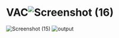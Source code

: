 # VAC![Screenshot (16)](https://github.com/VikramChinnasamy/VAC/assets/137596081/3f74e5a9-861b-46dd-bbbb-639ff8095993)
![Screenshot (15)](https://github.com/VikramChinnasamy/VAC/assets/137596081/6a872fd0-a5c2-406d-bedf-aa05a66c6abe)
![output](https://github.com/VikramChinnasamy/VAC/assets/137596081/8160a58f-6dd6-47ee-a87b-f64bb00acb28)
